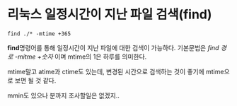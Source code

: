# 리눅스 일정시간이 지난 파일 검색(find)

```shell
find ./* -mtime +365
```

**find**명령어를 통해 일정시간이 지난 파일에 대한 검색이 가능하다.
기본문법은 *find 경로 -mitme +숫자* 이며 mtime의 1은 하루를 의미한다.

mtime말고 atime과 ctime도 있는데, 변경된 시간으로 검색하는 것이 좋기에 mtime으로 보면 될 것 같다.

mmin도 있으나 분까지 조사할일은 없겠지..